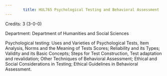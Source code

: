 ```yaml
---
        title: HUL765 Psychological Testing and Behavioral Assessment
---
```

Credits: 3 (3-0-0)

Department: Department of Humanities and Social Sciences

Psychological testing: Uses and Varieties of Psychological Tests, Item Analysis, Norms and the Meaning of Tests Scores; Reliability and its Types; Validity and its Basic Concepts; Steps for Test Construction, Test adaptation and revalidation; Other Techniques of Behavioral Assessment; Ethical and Social Considerations in Testing; Ethical Guidelines in Behavioral Assessment.
